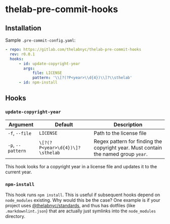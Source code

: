 # thelab-pre-commit-hooks

## Installation

Sample `.pre-commit-config.yaml`:

```yaml
- repo: https://gitlab.com/thelabnyc/thelab-pre-commit-hooks
  rev: r0.0.1
  hooks:
      - id: update-copyright-year
        args:
            file: LICENSE
            pattern: '\\[?(?P<year>\\d{4})\\]?\\sthelab'
      - id: npm-install
```

## Hooks

### `update-copyright-year`

| Argument          | Default                         | Description                                                                        |
| ----------------- | ------------------------------- | ---------------------------------------------------------------------------------- |
| `-f`, `--file`    | `LICENSE`                       | Path to the license file                                                           |
| `-p`, `--pattern` | `\[?(?P<year>\d{4})\]?\sthelab` | Regex pattern for finding the copyright year. Must contain the named group `year`. |

This hook looks for a copyright year in a license file and updates it to the current year.

### `npm-install`

This hook runs `npm install`. This is useful if subsequent hooks depend on `node_modules` existing. Why would this be the case? One example is if your project uses [@thelabnyc/standards](https://gitlab.com/thelabnyc/standards), and thus has dotfiles (like `.markdownlint.json`) that are actually just symlinks into the `node_modules` directory.

